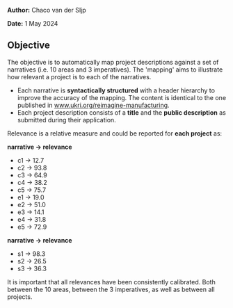 **Author:** Chaco van der SIjp

**Date:** 1 May 2024

## Objective

The objective is to automatically map project descriptions against a set of narratives (i.e. 10 areas and 3 imperatives). The 'mapping' aims to illustrate how relevant a project is to each of the narratives.

- Each narrative is **syntactically structured** with a header hierarchy to improve the accuracy of the mapping. The content is identical to the one published in www.ukri.org/reimagine-manufacturing.
- Each project description consists of a **title** and the **public description** as submitted during their application.

Relevance is a relative measure and could be reported for **each project** as:


**narrative → relevance**

- c1 → 12.7
- c2 → 93.8
- c3 → 64.9
- c4 → 38.2
- c5 → 75.7
- e1 → 19.0
- e2 → 51.0
- e3 → 14.1
- e4 → 31.8
- e5 → 72.9

**narrative → relevance**

- s1 → 98.3
- s2 → 26.5
- s3 → 36.3


It is important that all relevances have been consistently calibrated. Both between the 10 areas, between the 3 imperatives, as well as between all projects.
